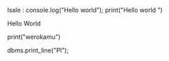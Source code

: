 Isale : console.log("Hello world");
print("Hello world ")
<p>Hello World</p>
print("werokamu")


dbms.print_line("Pl");
